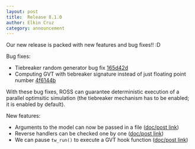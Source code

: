 ```yaml
---
layout: post
title:  Release 8.1.0
author: Elkin Cruz
category: announcement
---
```


Our new release is packed with new features and bug fixes!! :D

Bug fixes:

- Tiebreaker random generator bug fix [165d42d](https://github.com/ROSS-org/ROSS/commit/165d42d08368c584e4c4e11653f6eefca0e06ed9)
- Computing GVT with tiebreaker signature instead of just floating point number [4f6144b](https://github.com/ROSS-org/ROSS/commit/4f6144bfa8b4ef8e830b71c058b59ccb9fd75bdb)

With these bug fixes, ROSS can guarantee deterministic execution of a parallel optimsitic simulation (the tiebreaker mechanism has to be enabled; it is enabled by default).

New features:

- Arguments to the model can now be passed in a file ([doc/post link](/feature/args-file.html))
- Reverse handlers can be checked one by one ([doc/post link](/feature/checking-reverse-handler.html))
- We can pause `tw_run()` to execute a GVT hook function ([doc/post link](/feature/gvt-hook.html))
